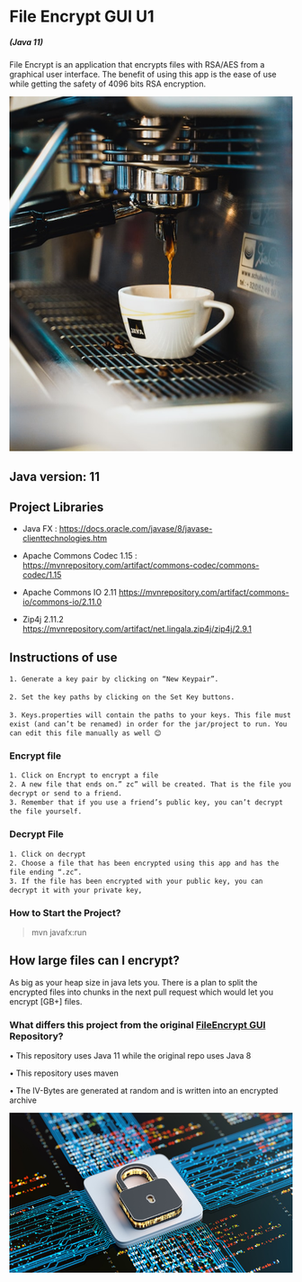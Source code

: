 # File Encrypt GUI U1 
##### (Java 11)
File Encrypt is an application that encrypts files with RSA/AES from a graphical user interface. 
The benefit of using this app is the ease of use while getting the safety of 4096 bits RSA encryption. 


![Logo](https://github.com/pwgit-create/FileEncryptGui_Java11/blob/master/FileEncryptGui_U1/src/main/java/pwdev/mongoose/fileencryptgui_u1/img/java_coffe.jpg?raw=true)

## Java version: 11

## Project Libraries

* Java FX : https://docs.oracle.com/javase/8/javase-clienttechnologies.htm

* Apache Commons Codec 1.15 : https://mvnrepository.com/artifact/commons-codec/commons-codec/1.15

* Apache Commons IO 2.11 https://mvnrepository.com/artifact/commons-io/commons-io/2.11.0

* Zip4j 2.11.2 https://mvnrepository.com/artifact/net.lingala.zip4j/zip4j/2.9.1




## Instructions of use
    1. Generate a key pair by clicking on “New Keypair”.

    2. Set the key paths by clicking on the Set Key buttons.

    3. Keys.properties will contain the paths to your keys. This file must exist (and can’t be renamed) in order for the jar/project to run. You can edit this file manually as well 😊 



### Encrypt file

    1. Click on Encrypt to encrypt a file
    2. A new file that ends on.” zc” will be created. That is the file you decrypt or send to a friend.
    3. Remember that if you use a friend’s public key, you can’t decrypt the file yourself.


### Decrypt File
    1. Click on decrypt 
    2. Choose a file that has been encrypted using this app and has the file ending “.zc”. 
    3. If the file has been encrypted with your public key, you can decrypt it with your private key,

### How to Start the Project? 

> mvn javafx:run


##  How large files can I encrypt?
As big as your heap size in java lets you. 
There is a plan to split the encrypted files into chunks in the next pull request which would let you encrypt [GB+] files.

### What differs this project from the original [FileEncrypt GUI](https://github.com/pwgit-create/FileEncryptGui) Repository?
•	This repository uses Java 11 while the original repo uses Java 8

•	This repository uses maven

•	The IV-Bytes are generated at random and is written into an encrypted archive 

![Logo](https://github.com/pwgit-create/FileEncryptGui/blob/main/img/fileEncrypt_small.jpg?raw=true)

